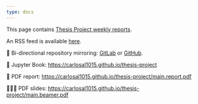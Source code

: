 ```yaml
---
type: docs
---
```


This page contains [Thesis Project weekly reports](https://carlosal1015.gitlab.io/thesis-project).

An RSS feed is available [here](https://carlosal1015.gitlab.io/thesis-project/index.xml).

<!-- [NewsFlash](https://gitlab.com/news-flash/news_flash_gtk) -->

📰 Bi-directional repository mirroring:
[GitLab](https://gitlab.com/carlosal1015/thesis-project) or
[GitHub](https://github.com/carlosal1015/thesis-project).

📖 Jupyter Book: <https://carlosal1015.github.io/thesis-project>

📝 PDF report: <https://carlosal1015.github.io/thesis-project/main.report.pdf>

🧑🏻‍🏫 PDF slides: <https://carlosal1015.github.io/thesis-project/main.beamer.pdf>
